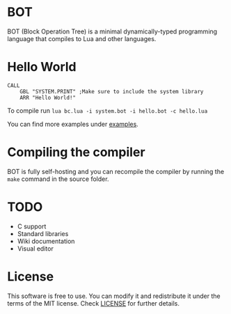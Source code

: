 # BOT
BOT (Block Operation Tree) is a minimal dynamically-typed programming language that compiles to Lua and other languages.
# Hello World
```
CALL
	GBL "SYSTEM.PRINT" ;Make sure to include the system library
	ARR "Hello World!"
```
To compile run ``lua bc.lua -i system.bot -i hello.bot -c hello.lua``

You can find more examples under [examples](examples).
# Compiling the compiler
BOT is fully self-hosting and you can recompile the compiler by running the ``make`` command in the source folder.
# TODO
- C support
- Standard libraries
- Wiki documentation
- Visual editor
# License
This software is free to use. You can modify it and redistribute it under the terms of the 
MIT license. Check [LICENSE](LICENSE) for further details.
